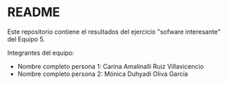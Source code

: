 # README

Este repositorio contiene el resultados del ejercicio "sofware interesante" del Equipo 5.

Integrantes del equipo:
* Nombre completo persona 1: Carina Amalinalli Ruiz Villavicencio
* Nombre completo persona 2: Mónica Duhyadi Oliva García
